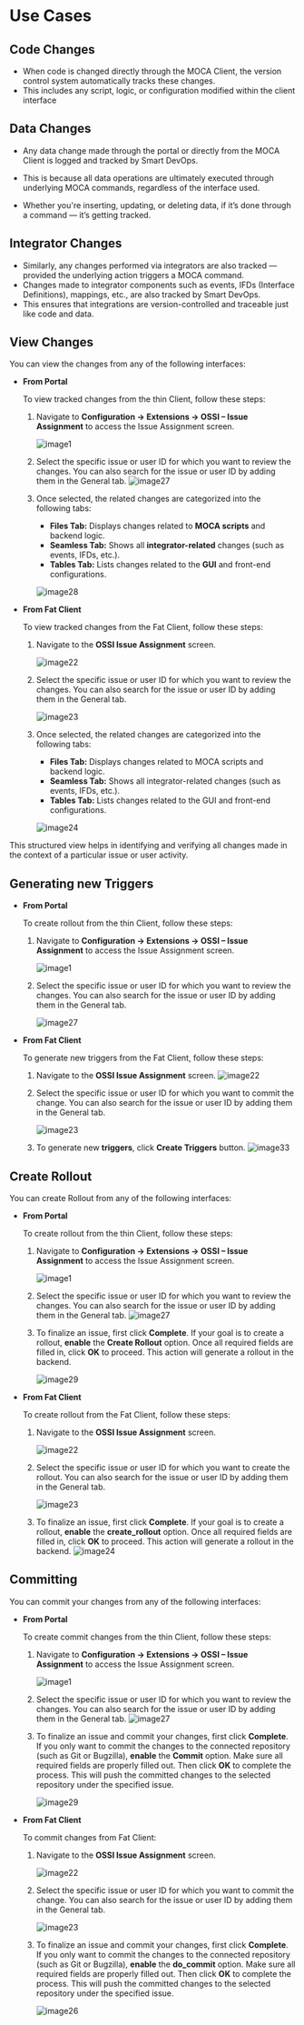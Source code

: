 # Use Cases

## Code Changes
- When code is changed directly through the MOCA Client, the version control system automatically tracks these changes.
- This includes any script, logic, or configuration modified within the client interface

## Data Changes 
- Any data change made through the portal or directly from the MOCA Client is logged and tracked by Smart DevOps.

- This is because all data operations are ultimately executed through underlying MOCA commands, regardless of the interface used.

- Whether you're inserting, updating, or deleting data, if it’s done through a command — it’s getting tracked.

## Integrator Changes
- Similarly, any changes performed via integrators are also tracked — provided the underlying action triggers a MOCA command.
- Changes made to integrator components such as events, IFDs (Interface Definitions), mappings, etc., are also tracked by Smart DevOps.
- This ensures that integrations are version-controlled and traceable just like code and data.

## View Changes 
You can view the changes from any of the following interfaces:
- **From Portal**

    To view tracked changes from the thin Client, follow these steps:

    1. Navigate to **Configuration → Extensions → OSSI – Issue Assignment** to access the Issue Assignment screen. 

        ![image1](./assets/image1.png) 
    
     2. Select the specific issue or user ID for which you want to review the changes.
    You can also search for the issue or user ID by adding them in the General tab.
        ![image27](./assets/image27.png) 
    
    3. Once selected, the related changes are categorized into the following tabs:

        - **Files Tab:** Displays changes related to **MOCA scripts** and backend logic.
        - **Seamless Tab:** Shows all **integrator-related** changes (such as events, IFDs, etc.).
        - **Tables Tab:** Lists changes related to the **GUI** and front-end configurations.

        ![image28](./assets/image28.png)
- **From Fat Client**

    To view tracked changes from the Fat Client, follow these steps:

    1. Navigate to the  **OSSI Issue Assignment** screen.

       ![image22](./assets/image22.png)

    2. Select the specific issue or user ID for which you want to review the changes.
    You can also search for the issue or user ID by adding them in the General tab.

       ![image23](./assets/image23.png)
    
    3. Once selected, the related changes are categorized into the following tabs:

        - **Files Tab:** Displays changes related to MOCA scripts and backend logic.
        - **Seamless Tab:** Shows all integrator-related changes (such as events, IFDs, etc.).
        - **Tables Tab:** Lists changes related to the GUI and front-end configurations.

       ![image24](./assets/image24.png)

 
        
This structured view helps in identifying and verifying all changes made in the context of a particular issue or user activity.

## Generating new Triggers

- **From Portal**

    To create rollout from the thin Client, follow these steps:
    
    1. Navigate to **Configuration → Extensions → OSSI – Issue Assignment** to access the Issue Assignment screen.

        ![image1](./assets/image1.png) 
    
    2. Select the specific issue or user ID for which you want to review the changes.
You can also search for the issue or user ID by adding them in the General tab.

        ![image27](./assets/image27.png) 

- **From Fat Client**

    To generate new triggers from the Fat Client, follow these steps:

    1. Navigate to the **OSSI Issue Assignment** screen.
       ![image22](./assets/image22.png)
    
    2. Select the specific issue or user ID for which you want to commit the change.
    You can also search for the issue or user ID by adding them in the General tab.

        ![image23](./assets/image23.png)

    3. To generate new **triggers**, click **Create Triggers** button.
     ![image33](./assets/image33.png)



## Create Rollout 
You can create Rollout from any of the following interfaces:
- **From Portal**

    To create rollout from the thin Client, follow these steps:

    1. Navigate to **Configuration → Extensions → OSSI – Issue Assignment** to access the Issue Assignment screen. 

        ![image1](./assets/image1.png) 
    
     2. Select the specific issue or user ID for which you want to review the changes.
    You can also search for the issue or user ID by adding them in the General tab.
        ![image27](./assets/image27.png) 
    
    3. To finalize an issue, first click **Complete**. If your goal is to create a rollout, **enable** the **Create Rollout** option. Once all required fields are filled in, click **OK** to proceed. This action will generate a rollout in the backend.

        ![image29](./assets/image29.png) 

- **From Fat Client**

    To create rollout from the Fat Client, follow these steps:

    1. Navigate to the  **OSSI Issue Assignment** screen.

       ![image22](./assets/image22.png)
    
    2. Select the specific issue or user ID for which you want to create the rollout.
    You can also search for the issue or user ID by adding them in the General tab.

       ![image23](./assets/image23.png)
    
    3. To finalize an issue, first click **Complete**. If your goal is to create a rollout, **enable** the **create_rollout** option. Once all required fields are filled in, click **OK** to proceed. This action will generate a rollout in the backend.
       ![image24](./assets/image25.png)
    


## Committing
You can commit your changes from any of the following interfaces:

- **From Portal**

    To create commit changes from the thin Client, follow these steps:

    1. Navigate to **Configuration → Extensions → OSSI – Issue Assignment** to access the Issue Assignment screen. 

        ![image1](./assets/image1.png) 
    
     2. Select the specific issue or user ID for which you want to review the changes.
    You can also search for the issue or user ID by adding them in the General tab.
        ![image27](./assets/image27.png) 
    
    3. To finalize an issue and commit your changes, first click **Complete**. If you only want to commit the changes to the connected repository (such as Git or Bugzilla), **enable** the **Commit** option. Make sure all required fields are properly filled out. Then click **OK** to complete the process. This will push the committed changes to the selected repository under the specified issue.

        ![image29](./assets/image30.png) 

- **From Fat Client**

    To commit changes from Fat Client:

    1. Navigate to the  **OSSI Issue Assignment** screen.

       ![image22](./assets/image22.png)
    
    2. Select the specific issue or user ID for which you want to commit the change.
    You can also search for the issue or user ID by adding them in the General tab.

       ![image23](./assets/image23.png)

    3. To finalize an issue and commit your changes, first click **Complete**. If you only want to commit the changes to the connected repository (such as Git or Bugzilla), **enable** the **do_commit** option. Make sure all required fields are properly filled out. Then click **OK** to complete the process. This will push the committed changes to the selected repository under the specified issue.
    
        ![image26](./assets/image26.png)


